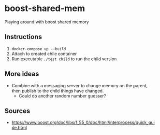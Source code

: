 # boost-shared-mem

Playing around with boost shared memory

## Instructions

1. `docker-compose up --build`
2. Attach to created chile container
3. Run executable `./test child` to run the child version

## More ideas

* Combine with a messaging server to change memory on the parent, then publish to the child things have changed.
  * Could do another random number guesser?

## Sources

* https://www.boost.org/doc/libs/1_55_0/doc/html/interprocess/quick_guide.html